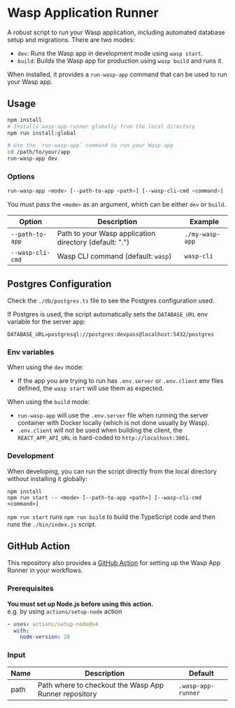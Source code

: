 # Wasp Application Runner

A robust script to run your Wasp application, including automated database setup and migrations. There are two modes:

- `dev`: Runs the Wasp app in development mode using `wasp start`.
- `build`: Builds the Wasp app for production using `wasp build` and runs it.

When installed, it provides a `run-wasp-app` command that can be used to run your Wasp app.

## Usage

```bash
npm install
# Installs wasp-app-runner globally from the local directory
npm run install:global

# Use the `run-wasp-app` command to run your Wasp app
cd /path/to/your/app
run-wasp-app dev
```

### Options

```bash
run-wasp-app <mode> [--path-to-app <path>] [--wasp-cli-cmd <command>]
```

You must pass the `<mode>` as an argument, which can be either `dev` or `build`.

| Option           | Description                                            | Example         |
| ---------------- | ------------------------------------------------------ | --------------- |
| `--path-to-app`  | Path to your Wasp application directory (default: ".") | `./my-wasp-app` |
| `--wasp-cli-cmd` | Wasp CLI command (default: `wasp`)                     | `wasp-cli`      |

## Postgres Configuration

Check the `./db/postgres.ts` file to see the Postgres configuration used.

If Postgres is used, the script automatically sets the `DATABASE_URL` env variable for the server app:

```
DATABASE_URL=postgresql://postgres:devpass@localhost:5432/postgres
```

### Env variables

When using the `dev` mode:

- If the app you are trying to run has `.env.server` or `.env.client` env files defined, the `wasp start` will use them as expected.

When using the `build` mode:

- `run-wasp-app` will use the `.env.server` file when running the server container with Docker locally (which is not done usually by Wasp).
- `.env.client` will not be used when building the client, the `REACT_APP_API_URL` is hard-coded to `http://localhost:3001`.

### Development

When developing, you can run the script directly from the local directory without installing it globally:

```
npm install
npm run start -- <mode> [--path-to-app <path>] [--wasp-cli-cmd <command>]
```

`npm run start` runs `npm run build` to build the TypeScript code and then runs the `./bin/index.js` script.

## GitHub Action

This repository also provides a [GitHub Action](https://docs.github.com/en/actions) for setting up the Wasp App Runner in your workflows.

### Prerequisites

**You must set up Node.js before using this action.**  
e.g. by using `actions/setup-node` action

```yaml
- uses: actions/setup-node@v4
  with:
    node-version: 20
```

### Input

| Name | Description                                           | Default            |
| ---- | ----------------------------------------------------- | ------------------ |
| path | Path where to checkout the Wasp App Runner repository | `.wasp-app-runner` |
